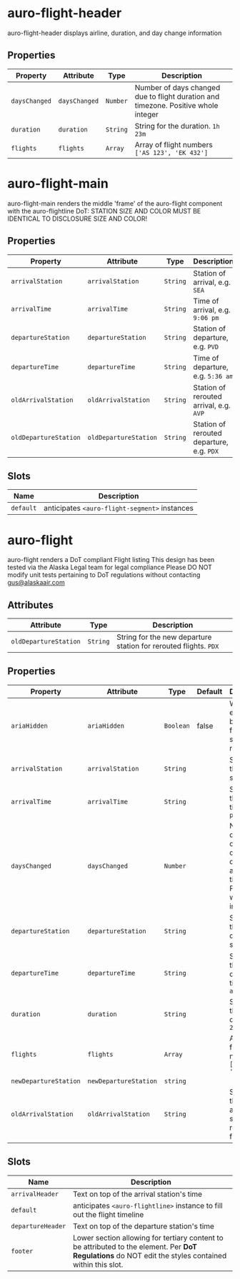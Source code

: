 # auro-flight-header

auro-flight-header displays airline, duration, and day change information

## Properties

| Property      | Attribute     | Type     | Description                                      |
|---------------|---------------|----------|--------------------------------------------------|
| `daysChanged` | `daysChanged` | `Number` | Number of days changed due to flight duration and timezone. Positive whole integer |
| `duration`    | `duration`    | `String` | String for the duration. `1h 23m`                |
| `flights`     | `flights`     | `Array`  | Array of flight numbers `['AS 123', 'EK 432']`   |


# auro-flight-main

auro-flight-main renders the middle 'frame' of the auro-flight component with the auro-flightline
DoT: STATION SIZE AND COLOR MUST BE IDENTICAL TO DISCLOSURE SIZE AND COLOR!

## Properties

| Property              | Attribute             | Type     | Description                               |
|-----------------------|-----------------------|----------|-------------------------------------------|
| `arrivalStation`      | `arrivalStation`      | `String` | Station of arrival, e.g. `SEA`            |
| `arrivalTime`         | `arrivalTime`         | `String` | Time of arrival, e.g. `9:06 pm`           |
| `departureStation`    | `departureStation`    | `String` | Station of departure, e.g. `PVD`          |
| `departureTime`       | `departureTime`       | `String` | Time of departure, e.g. `5:36 am`         |
| `oldArrivalStation`   | `oldArrivalStation`   | `String` | Station of rerouted arrival, e.g. `AVP`   |
| `oldDepartureStation` | `oldDepartureStation` | `String` | Station of rerouted departure, e.g. `PDX` |

## Slots

| Name      | Description                                   |
|-----------|-----------------------------------------------|
| `default` | anticipates `<auro-flight-segment>` instances |


# auro-flight

auro-flight renders a DoT compliant Flight listing
This design has been tested via the Alaska Legal team for legal compliance
Please DO NOT modify unit tests pertaining to DoT regulations without contacting gus@alaskaair.com

## Attributes

| Attribute             | Type     | Description                                      |
|-----------------------|----------|--------------------------------------------------|
| `oldDepartureStation` | `String` | String for the new departure station for rerouted flights. `PDX` |

## Properties

| Property              | Attribute             | Type      | Default | Description                                      |
|-----------------------|-----------------------|-----------|---------|--------------------------------------------------|
| `ariaHidden`          | `ariaHidden`          | `Boolean` | false   | When `true` element will be hidden from screen readers |
| `arrivalStation`      | `arrivalStation`      | `String`  |         | String for the arrival station. `PVD`            |
| `arrivalTime`         | `arrivalTime`         | `String`  |         | String for the arrival time. `4:05 pm`           |
| `daysChanged`         | `daysChanged`         | `Number`  |         | Number of days changed due to flight duration and timezone. Positive whole integer |
| `departureStation`    | `departureStation`    | `String`  |         | String for the departure station. `SEA`          |
| `departureTime`       | `departureTime`       | `String`  |         | String for the departure time. `9:06 am`         |
| `duration`            | `duration`            | `String`  |         | String for the duration. `1h 23m`                |
| `flights`             | `flights`             | `Array`   |         | Array of flight numbers `['AS 123', 'EK 432']`   |
| `newDepartureStation` | `newDepartureStation` | `string`  |         |                                                  |
| `oldArrivalStation`   | `oldArrivalStation`   | `String`  |         | String for the new arrival station for rerouted flights. `AVP` |

## Slots

| Name              | Description                                      |
|-------------------|--------------------------------------------------|
| `arrivalHeader`   | Text on top of the arrival station's time        |
| `default`         | anticipates `<auro-flightline>` instance to fill out the flight timeline |
| `departureHeader` | Text on top of the departure station's time      |
| `footer`          | Lower section allowing for tertiary content to be attributed to the element. Per **DoT Regulations** do NOT edit the styles contained within this slot. |
